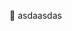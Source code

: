 👀 asdaasdas

<!---
edwicito/edwicito is a ✨ special ✨ repository because its `README.md` (this file) appears on your GitHub profile.
You can click the Preview link to take a look at your changes.
--->
